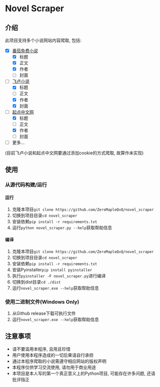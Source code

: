 # Novel Scraper

## 介绍

此项目支持多个小说网站内容爬取, 包括:
- [x] [番茄免费小说](https://fanqienovel.com "番茄免费小说")
    - [x] 标题
    - [x] 正文
    - [x] 作者
    - [ ] 封面
- [ ] [飞卢小说](https://faloo.com "飞卢小说")
    - [x] 标题
    - [ ] 正文
    - [x] 作者
    - [x] 封面
- [ ] [起点中文网](https://qidian.com "起点中文网")
    - [x] 标题
    - [ ] 正文
    - [x] 作者
    - [ ] 封面
- [ ] 更多...

(目前飞卢小说和起点中文网要通过添加cookie的方式爬取, 故算作未实现)

## 使用

### 从源代码构建/运行

#### 运行
1. 克隆本项目`git clone https://github.com/ZeroMapleQvQ/novel_scraper`
2. 切换到项目目录`cd novel_scraper`
3. 安装依赖`pip install -r requirements.txt`
4. 运行`python novel_scraper.py --help`获取帮助信息

#### 编译
1. 克隆本项目`git clone https://github.com/ZeroMapleQvQ/novel_scraper`
2. 切换到项目目录`cd novel_scraper`
3. 安装依赖`pip install -r requirements.txt`
4. 安装Pyinstaller`pip install pyinstaller`
5. 执行`pyinstaller -F novel_scraper.py`进行编译
6. 切换到dist目录`cd ./dist`
7. 运行`novel_scraper.exe --help`获取帮助信息

### 使用二进制文件(Windows Only)
1. 从Github release下载可执行文件
2. 运行`novel_scraper.exe --help`获取帮助信息

## 注意事项
- 请不要滥用本程序, 且用且珍惜
- 用户使用本程序造成的一切后果请自行承担
- 通过本程序爬取的小说需遵守相应网站的版权声明
- 本程序仅供学习交流使用, 请勿用于商业用途
- 本项目是本人写的第一个真正意义上的Python项目, 可能存在许多问题, 还请批评指正